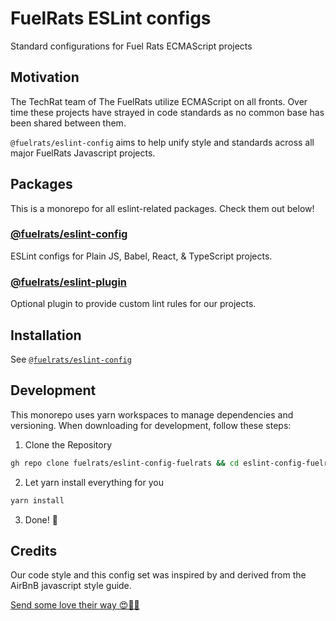 # FuelRats ESLint configs

Standard configurations for Fuel Rats ECMAScript projects

## Motivation

The TechRat team of The FuelRats utilize ECMAScript on all fronts. Over time these projects have strayed in code standards as no common base has been shared between them.

`@fuelrats/eslint-config` aims to help unify style and standards across all major FuelRats Javascript projects.

## Packages

This is a monorepo for all eslint-related packages. Check them out below!

### [@fuelrats/eslint-config][eslint-config-fuelrats]

ESLint configs for Plain JS, Babel, React, & TypeScript projects.

### [@fuelrats/eslint-plugin][eslint-plugin-fuelrats]

Optional plugin to provide custom lint rules for our projects.

## Installation

See [`@fuelrats/eslint-config`][eslint-config-fuelrats]

## Development

This monorepo uses yarn workspaces to manage dependencies and versioning. When downloading for development, follow these steps:

1. Clone the Repository

```bash
gh repo clone fuelrats/eslint-config-fuelrats && cd eslint-config-fuelrats
```

2. Let yarn install everything for you

```bash
yarn install
```

3. Done! 🎉

## Credits

Our code style and this config set was inspired by and derived from the AirBnB javascript style guide.

[Send some love their way 😍🎉🎊][airbnb]

[airbnb]: https://github.com/airbnb/javascript
[babel-eslint-parser]: https://www.npmjs.com/package/@babel/eslint-parser
[eslint-config-fuelrats]: packages/eslint-config
[eslint-plugin-fuelrats]: packages/eslint-plugin
